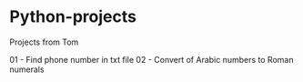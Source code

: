# Python-projects
Projects from Tom

01 - Find phone number in txt file
02 - Convert of Arabic numbers to Roman numerals
